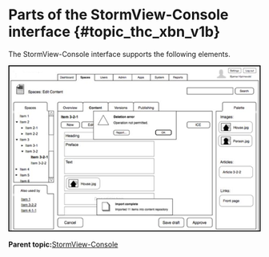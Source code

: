 # Parts of the StormView-Console interface {#topic_thc_xbn_v1b}

The StormView-Console interface supports the following elements.

![](graphics/console-wireframe.png)

**Parent topic:**[StormView-Console](../stormview_gettingstarted/stormview-gettingstarted_console_top.html)

